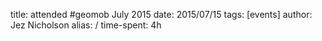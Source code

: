 title: attended #geomob July 2015
date: 2015/07/15
tags: [events]
author: Jez Nicholson
alias: /
time-spent: 4h